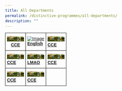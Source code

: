```yaml
---
title: All Departments
permalink: /distinctive-programmes/all-departments/
description: ""
---
```

<style type="text/css">
.tg  {border-collapse:collapse;border-spacing:0;}
.tg td{border-color:black;border-style:solid;border-width:1px;font-family:Arial, sans-serif;font-size:14px;
  overflow:hidden;padding:10px 5px;word-break:normal;}
.tg th{border-color:black;border-style:solid;border-width:1px;font-family:Arial, sans-serif;font-size:14px;
  font-weight:normal;overflow:hidden;padding:10px 5px;word-break:normal;}
.tg .tg-baqh{text-align:center;vertical-align:top}
.tg .tg-0lax{text-align:left;vertical-align:top}
</style>
<table class="tg">
<thead>
  <tr>
    <th class="tg-baqh"><a href="/distinctive-programmes/all-departments/cce"><img src="/images/YZPS22_0012.jpeg" alt="Image" width="55" height="17"></A><br><span style="font-weight:bold"><a href="/distinctive-programmes/all-departments/cce">CCE</a></span></th>
    <th class="tg-0lax"><a href="/distinctive-programmes/all-departments/english"><img src="![](/images/YZPS22_0070.jpeg)" alt="Image" width="55" height="17"></A><br><span style="font-weight:bold"><a href="/distinctive-programmes/all-departments/english">English</a></span></th>
    <th class="tg-0lax"><a href="/distinctive-programmes/all-departments/cce"><img src="/images/YZPS22_0012.jpeg" alt="Image" width="55" height="17"></A><br><span style="font-weight:bold"><a href="/distinctive-programmes/all-departments/cce">CCE</a></span></th>
  </tr>
</thead>
<tbody>
  <tr>
    <td class="tg-0lax"><a href="/distinctive-programmes/all-departments/cce"><img src="/images/YZPS22_0012.jpeg" alt="Image" width="55" height="17"></A><br><span style="font-weight:bold"><a href="/distinctive-programmes/all-departments/cce">CCE</a></span></td>
    <td class="tg-0lax"><a href="/distinctive-programmes/all-departments/cce"><img src="/images/YZPS22_0012.jpeg" alt="Image" width="55" height="17"></A><br><span style="font-weight:bold"><a href="/distinctive-programmes/all-departments/cce">LMAO</a></span></td>
    <td class="tg-0lax"><a href="/distinctive-programmes/all-departments/cce"><img src="/images/YZPS22_0012.jpeg" alt="Image" width="55" height="17"></A><br><span style="font-weight:bold"><a href="/distinctive-programmes/all-departments/cce">CCE</a></span></td>
  </tr>
  <tr>
    <td class="tg-0lax"><a href="/distinctive-programmes/all-departments/cce"><img src="/images/YZPS22_0012.jpeg" alt="Image" width="55" height="17"></A><br><span style="font-weight:bold"><a href="/distinctive-programmes/all-departments/cce">CCE</a></span></td>
    <td class="tg-0lax"><a href="/distinctive-programmes/all-departments/cce"><img src="/images/YZPS22_0012.jpeg" alt="Image" width="55" height="17"></A><br><span style="font-weight:bold"><a href="/distinctive-programmes/all-departments/cce">CCE</a></span></td>
    <td class="tg-0lax"></td>
  </tr>
</tbody>
</table>